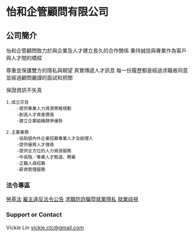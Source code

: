 # 怡和企管顧問有限公司
## 公司簡介
怡和企管顧問致力於與企業及人才建立長久的合作關係
            秉持誠信與專業作為客戶與人才間的橋樑

 尊重並保護雙方的隱私與期望 真實傳遞人才訊息
 每一份履歷都是經過求職者同意並經過顧問嚴謹的面試和把關

 保證資訊不失真

          
    1.成立宗旨
        -提供專業人力資源策略規劃
        -創造人才資產價值
        -建立企業組織競爭優勢

    2.主要業務         
        -協助國內外企業招募專業人才及經理人
        -提供優質人才搜尋
        -提供全方位的人力資源服務
        -中高階／專業人才甄選、聘雇
        -正職人員招募
        -薪資管理服務
                      
                



### 法令專區
 [勞基法](https://laws.mol.gov.tw/FLAW/FLAWDAT0201.aspx?lsid=FL014930)
 [雇主違反法令公告](https://bola.gov.taipei/News.aspx?n=7C26DE8810A680AC&sms=EBEC4546C77557A3)
 [求職防詐騙暨就業隱私](http://job7n3y.bola.taipei/)
 [就業歧視](https://bola.gov.taipei/News_Content.aspx?n=FDEDF5DCB0A26A46&sms=87415A8B9CE81B16&s=F13C955487A5AEBA)




### Support or Contact
Vickie Lin
vickie.ctc@gmail.com
